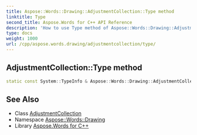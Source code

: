 ```yaml
---
title: Aspose::Words::Drawing::AdjustmentCollection::Type method
linktitle: Type
second_title: Aspose.Words for C++ API Reference
description: 'How to use Type method of Aspose::Words::Drawing::AdjustmentCollection class in C++.'
type: docs
weight: 1000
url: /cpp/aspose.words.drawing/adjustmentcollection/type/
---
```

## AdjustmentCollection::Type method




```cpp
static const System::TypeInfo & Aspose::Words::Drawing::AdjustmentCollection::Type()
```

## See Also

* Class [AdjustmentCollection](../)
* Namespace [Aspose::Words::Drawing](../../)
* Library [Aspose.Words for C++](../../../)
